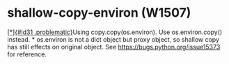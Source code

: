 # shallow-copy-environ (W1507)
[[\*]{#id31 .problematic}](#id30)Using copy.copy(os.environ). Use
os.environ.copy() instead. \* os.environ is not a dict object but proxy
object, so shallow copy has still effects on original object. See
<https://bugs.python.org/issue15373> for reference.
